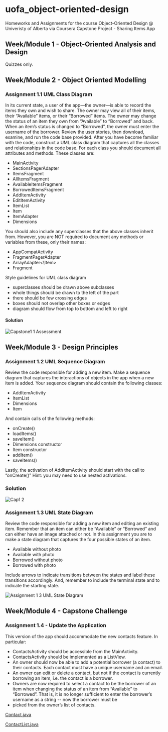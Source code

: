 # uofa_object-oriented-design

Homeworks and Assignments for the course Object-Oriented Design @ Univeristy of Alberta via Coursera 
Capstone Project - Sharing Items App

## Week/Module 1 - Object-Oriented Analysis and Design

Quizzes only.

## Week/Module 2 - Object Oriented Modelling

### Assignment 1.1 UML Class Diagram

In its current state, a user of the app—the owner—is able to record the items they own and wish to share.
The owner may view all of their items, their “Available” items, or their “Borrowed” items.
The owner may change the status of an item they own from “Available” to “Borrowed” and back.
When an item’s status is changed to “Borrowed”, the owner must enter the username of the borrower.
Review the user stories, then download, examine, and run the code base provided.
After you have become familiar with the code, construct a UML class diagram that captures all the classes and relationships in the code base. For each class you should document all attributes and methods.
These classes are:

- MainActivity
- SectionsPagerAdapter
- ItemsFragment
- AllItemsFragment
- AvailableItemsFragment
- BorrowedItemsFragment
- AddItemActivity
- EditItemActivity
- ItemList
- Item
- ItemAdapter
- Dimensions

You should also include any superclasses that the above classes inherit from. However, you are NOT required to document any methods or variables from these, only their names:

- AppCompatActivity
- FragmentPagerAdapter
- ArrayAdapter<\Item>
- Fragment

Style guidelines for UML class diagram

- superclasses should be drawn above subclasses
- whole things should be drawn to the left of the part
- there should be few crossing edges
- boxes should not overlap other boxes or edges
- diagram should flow from top to bottom and left to right

#### Solution

![Capstone1 1 Assessment](https://github.com/theo-retical/uofa_object-oriented-design/assets/98850030/3d208973-5ae0-4d42-83f6-7da82df04992)


## Week/Module 3 - Design Principles

### Assignment 1.2 UML Sequence Diagram

Review the code responsible for adding a new item.
Make a sequence diagram that captures the interactions of objects in the app when a new item is added.
Your sequence diagram should contain the following classes:
 
- AddItemActivity
- ItemList
- Dimensions
- Item

And contain calls of the following methods:

- onCreate()
- loadItems()
- saveItem()
- Dimensions constructor
- Item constructor
- addItem()
- saveItems()
 
Lastly, the activation of AddItemActivity should start with the call to “onCreate()”
Hint: you may need to use nested activations.

### Solution

![Cap1 2](https://github.com/theo-retical/uofa_object-oriented-design/assets/98850030/621ae68d-3f23-46ef-b5c5-21a29d9c82fd)

### Assignment 1.3 UML State Diagram

Review the code responsible for adding a new item and editing an existing item.
Remember that an item can either be “Available” or “Borrowed” and can either have an image attached or not.
In this assignment you are to make a state diagram that captures the four possible states of an item.

- Available without photo
- Available with photo
- Borrowed without photo
- Borrowed with photo

Include arrows to indicate transitions between the states and label these transitions accordingly. And, remember to include the terminal state and to indicate the starting state.

![Assignment 1 3 UML State Diagram](https://github.com/theo-retical/uofa_object-oriented-design/assets/98850030/77404739-0d95-4360-90e6-54d8121507d9)


## Week/Module 4 - Capstone Challenge

### Assignment 1.4 - Update the Application

This version of the app should accommodate the new contacts feature. In particular:

- ContactsActivity should be accessible from the MainActivity.
- ContactsActivity should be implemented as a ListView.
- An owner should now be able to add a potential borrower (a contact) to their contacts. Each contact must have a unique username and an email.
- An owner can edit or delete a contact, but not if the contact is currently borrowing an item, i.e. the contact is a borrower.
- Owners are now required to select a contact to be the borrower of an item when changing the status of an item from “Available” to “Borrowed”. That is, it is no longer sufficient to enter the borrower’s username as a string -- now the borrower must be
- picked from the owner’s list of contacts.

[Contact.java](Contact.java)

[ContactList.java](ContactList.java)
